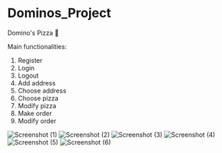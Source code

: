 # Dominos_Project
Domino's Pizza 🍕

Main functionalities:
1. Register  
2. Login  
3. Logout  
4. Add address  
5. Choose address  
6. Choose pizza  
7. Modify pizza  
8. Make order  
9. Modify order  


![Screenshot (1)](https://user-images.githubusercontent.com/32965895/113507256-08a7be80-9552-11eb-9370-b96b86e74fe6.png)
![Screenshot (2)](https://user-images.githubusercontent.com/32965895/113507328-6b995580-9552-11eb-9ade-98b6fd23dfd5.png)
![Screenshot (3)](https://user-images.githubusercontent.com/32965895/113507335-781dae00-9552-11eb-8dc1-0ed5416f1e47.png)
![Screenshot (4)](https://user-images.githubusercontent.com/32965895/113507349-8a97e780-9552-11eb-805d-a913abd369f7.png)
![Screenshot (5)](https://user-images.githubusercontent.com/32965895/113514499-b11c4980-9577-11eb-87a9-cad56e0c8456.png)
![Screenshot (6)](https://user-images.githubusercontent.com/32965895/113507358-9b485d80-9552-11eb-8d03-1dcda7feadac.png)
